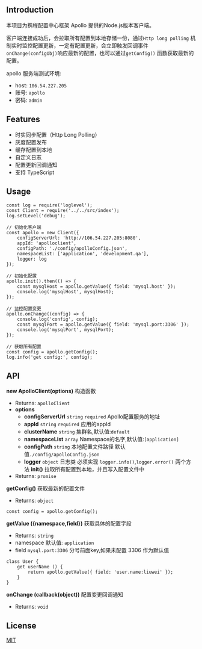 

## Introduction
本项目为携程配置中心框架 Apollo 提供的Node.js版本客户端。

客户端连接成功后，会拉取所有配置到本地存储一份，通过`Http long polling` 机制实时监控配置更新，一定有配置更新，会立即触发回调事件 `onChange(configObj)`响应最新的配置，也可以通过`getConfig()` 函数获取最新的配置。

apollo 服务端测试环境:
* host: `106.54.227.205`
* 账号: `apollo`
* 密码: `admin`

## Features
* 时实同步配置（Http Long Polling）
* 灰度配置发布
* 缓存配置到本地
* 自定义日志
* 配置更新回调通知
* 支持 TypeScript

## Usage
```
const log = require('loglevel');
const Client = require('../../src/index');
log.setLevel('debug');

// 初始化客户端
const apollo = new Client({
    configServerUrl: 'http://106.54.227.205:8080',
    appId: 'apolloclient',
    configPath: './config/apolloConfig.json',
    namespaceList: ['application', 'development.qa'],
    logger: log
});

// 初始化配置
apollo.init().then(() => {
    const mysqlHost = apollo.getValue({ field: 'mysql.host' });
    console.log('mysqlHost', mysqlHost);
});

// 监控配置变更
apollo.onChange((config) => {
    console.log('config', config);
    const mysqlPort = apollo.getValue({ field: 'mysql.port:3306' });
    console.log('mysqlPort', mysqlPort);
});

// 获取所有配置
const config = apollo.getConfig();
log.info('get config:', config);

```
## API
**new ApolloClient(options)** 构造函数
* Returns: `apolloClient`
* **options**
    * **configServerUrl** `string` `required` Apollo配置服务的地址
    * **appId** `string` `required` 应用的appId
    * **clusterName** `string` 集群名,默认值:`default`
    * **namespaceList** `array` Namespace的名字,默认值:`[application]`
    * **configPath** `string` 本地配置文件路径 默认值`./config/apolloConfig.json`
    * **logger** `object` 日志类 必须实现 `logger.info()`,`logger.error()` 两个方法
**init()** 拉取所有配置到本地，并且写入配置文件中
* Returns: `promise`

**getConfig()**  获取最新的配置文件
* Returns: `object`
```
const config = apollo.getConfig();
```

**getValue ({namespace,field})**  获取具体的配置字段
* Returns: `string`
* namespace 默认值: `application`
* field `mysql.port:3306` 分号前面key,如果未配置 3306 作为默认值
```
class User {
    get userName () {
        return apollo.getValue({ field: 'user.name:liuwei' });
    }
}
```

**onChange (callback(object))**  配置变更回调通知
* Returns: `void`

## License

[MIT](LICENSE)


